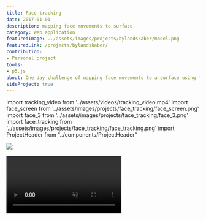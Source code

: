 ```yaml
---
title: Face tracking
date: 2017-01-01
description: mapping face movements to surface.
category: Web application
featuredImage: ../assets/images/projects/bylandskaber/model.png
featuredLink: /projects/bylandskaber/
contribution: 
- Personal project
tools: 
- p5.js
about: One day challenge of mapping face movements to a surface using the p5.js face tracking library. Inspired by Jim Campbell's lo-fi installations.
sideProject: true
---
```

import tracking_video from '../assets/videos/tracking_video.mp4'
import face_screen from '../assets/images/projects/face_tracking/face_screen.png'
import face_3 from '../assets/images/projects/face_tracking/face_3.png'
import face_tracking from '../assets/images/projects/face_tracking/face_tracking.png'
import ProjectHeader from "../components/ProjectHeader"

<ProjectHeader project={props.pageContext.frontmatter} />

![](../assets/images/projects/face_tracking/face_screen.png)

<Video src={tracking_video} autoPlay loop muted/>

![](../assets/images/projects/face_tracking/face_3.png)